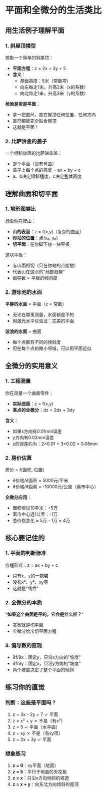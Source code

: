 # 平面和全微分的生活类比

## 用生活例子理解平面

### 1. 斜屋顶模型

想象一个简单的斜屋顶：
- **平面方程**：z = 2x + 3y + 5
- **含义**：
  - 基础高度：5米（常数项）
  - 向东每走1米，升高2米（x的系数）
  - 向北每走1米，升高3米（y的系数）

**检验是否是平面**：
- 拿一把直尺，放在屋顶任何位置、任何方向
- 直尺都能完全贴合屋顶
- 这就是平面！

### 2. 比萨饼盒的盖子

一个倾斜放置的比萨饼盒盖：
- 是个平面（没有弯曲）
- 盖子上每个点的高度 = ax + by + c
- a、b决定倾斜程度，c决定整体高度

## 理解曲面和切平面

### 1. 地形图类比

想象你在爬山：
- **山的表面**：z = f(x,y)（复杂的曲面）
- **你站的位置**：点(x₀, y₀)
- **切平面**：在你脚下放一块平板

这块平板：
- 与山面相切（只在你站的点接触）
- 代表山在这点的"局部趋势"
- 偏导数 = 平板的倾斜度

### 2. 游泳池的水面

**平静的水面** = 平面（z = 常数）
- 无论在哪里测量，水面都是平的
- 用激光水平仪验证：完美的平面

**波浪的水面** = 曲面
- 每个点都有不同的倾斜度
- 但在每个点的微小邻域，可以用平面近似

## 全微分的实用意义

### 1. 工程测量

你在测量一个曲面零件：
- **实际曲面**：z = f(x,y)
- **某点的全微分**：dz = 2dx + 3dy

**含义**：
- 如果x方向有0.01mm误差
- y方向有0.02mm误差
- z的误差约为：2×0.01 + 3×0.02 = 0.08mm

### 2. 房价估算

房价 = f(面积, 位置)
- ∂价格/∂面积 = 5000元/平米
- ∂价格/∂距离 = -10000元/公里（离市中心）

**全微分应用**：
- 面积增加10平米：+5万
- 离市中心远1公里：-1万
- 总价格变化 ≈ 5万 - 1万 = 4万

## 核心要记住的

### 1. 平面的判断标准
方程形式：z = ax + by + c
- 只有x、y的**一次项**
- 没有x²、y²、xy等
- 这就是"线性"

### 2. 全微分的本质
"**如果这个曲面是平的，它会是什么样？**"
- 答案就是切平面
- 全微分给出切平面方程

### 3. 偏导数的直观
- ∂f/∂x：固定y，只沿x方向的"坡度"
- ∂f/∂y：固定x，只沿y方向的"坡度"
- 两个坡度决定了整个平面的倾斜

## 练习你的直觉

### 判断：这些是平面吗？

1. z = 3x - 2y + 7  ✓ 平面
2. z = x² + y  ✗ 不是（有x²）
3. z = 5  ✓ 平面（水平面）
4. z = xy  ✗ 不是（有xy项）
5. z = 2x + 3y  ✓ 平面

### 想象练习

1. **z = 0**：xy平面（地面）
2. **z = 5**：平行于地面的天花板
3. **z = x**：只沿x方向倾斜的坡道
4. **z = x + y**：向东北方向倾斜的屋顶